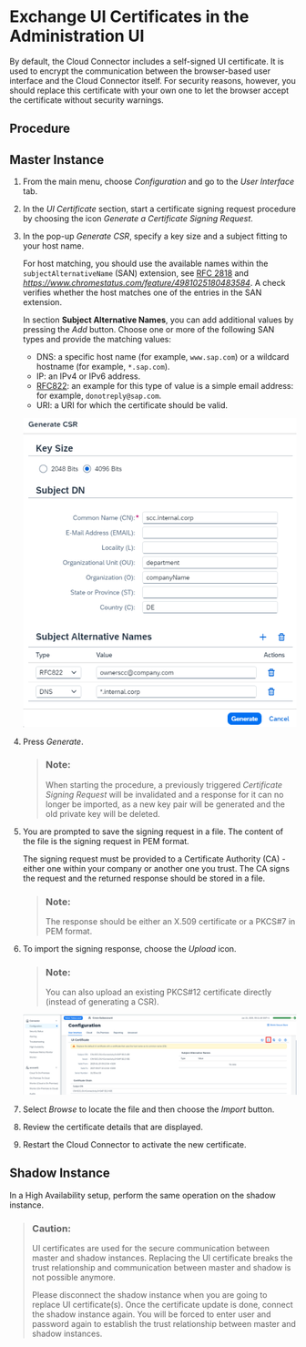 <!-- loiob70bf164a6e6498b8bf1f459554609f5 -->

# Exchange UI Certificates in the Administration UI

By default, the Cloud Connector includes a self-signed UI certificate. It is used to encrypt the communication between the browser-based user interface and the Cloud Connector itself. For security reasons, however, you should replace this certificate with your own one to let the browser accept the certificate without security warnings.

<a name="concept_jhp_ydl_cs"/>

<!-- concept\_jhp\_ydl\_cs -->

## Procedure



## Master Instance

1.  From the main menu, choose *Configuration* and go to the *User Interface* tab.
2.  In the *UI Certificate* section, start a certificate signing request procedure by choosing the icon *Generate a Certificate Signing Request*.
3.  In the pop-up *Generate CSR*, specify a key size and a subject fitting to your host name.

    For host matching, you should use the available names within the `subjectAlternativeName` \(SAN\) extension, see [RFC 2818](https://tools.ietf.org/html/rfc2818) and *https://www.chromestatus.com/feature/4981025180483584*. A check verifies whether the host matches one of the entries in the SAN extension.

    In section **Subject Alternative Names**, you can add additional values by pressing the *Add* button. Choose one or more of the following SAN types and provide the matching values:

    -   DNS: a specific host name \(for example, `www.sap.com`\) or a wildcard hostname \(for example, `*.sap.com`\).
    -   IP: an IPv4 or IPv6 address.
    -   [RFC822](https://tools.ietf.org/html/rfc822): an example for this type of value is a simple email address: for example, `donotreply@sap.com`.
    -   URI: a URI for which the certificate should be valid.

    ![](images/SCC_Exchange_UI_Certificates_1_ebeafe4.png)

4.  Press *Generate*.

    > ### Note:  
    > When starting the procedure, a previously triggered *Certificate Signing Request* will be invalidated and a response for it can no longer be imported, as a new key pair will be generated and the old private key will be deleted.

5.  You are prompted to save the signing request in a file. The content of the file is the signing request in PEM format.

    The signing request must be provided to a Certificate Authority \(CA\) - either one within your company or another one you trust. The CA signs the request and the returned response should be stored in a file.

    > ### Note:  
    > The response should be either an X.509 certificate or a PKCS\#7 in PEM format.

6.  To import the signing response, choose the *Upload* icon.

    > ### Note:  
    > You can also upload an existing PKCS\#12 certificate directly \(instead of generating a CSR\).

    ![](images/SCC_Exchange_UI_Certificates_2_0430eef.png)

7.  Select *Browse* to locate the file and then choose the *Import* button.
8.  Review the certificate details that are displayed.
9.  Restart the Cloud Connector to activate the new certificate.



## Shadow Instance

In a High Availability setup, perform the same operation on the shadow instance.

> ### Caution:  
> UI certificates are used for the secure communication between master and shadow instances. Replacing the UI certificate breaks the trust relationship and communication between master and shadow is not possible anymore.
> 
> Please disconnect the shadow instance when you are going to replace UI certificate\(s\). Once the certificate update is done, connect the shadow instance again. You will be forced to enter user and password again to establish the trust relationship between master and shadow instances.

